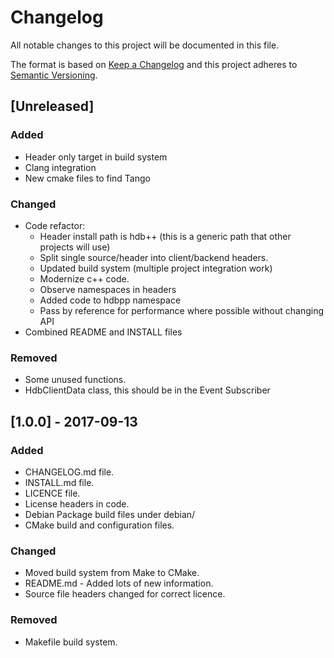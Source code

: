 # Changelog

All notable changes to this project will be documented in this file.

The format is based on [Keep a Changelog](http://keepachangelog.com/en/1.0.0/)
and this project adheres to [Semantic Versioning](http://semver.org/spec/v2.0.0.html).

## [Unreleased]

### Added

* Header only target in build system
* Clang integration
* New cmake files to find Tango

### Changed

* Code refactor:
  * Header install path is hdb++ (this is a generic path that other projects will use)
  * Split single source/header into client/backend headers.
  * Updated build system (multiple project integration work)
  * Modernize c++ code.
  * Observe namespaces in headers
  * Added code to hdbpp namespace
  * Pass by reference for performance where possible without changing API
* Combined README and INSTALL files

### Removed

* Some unused functions.
* HdbClientData class, this should be in the Event Subscriber

## [1.0.0] - 2017-09-13

### Added

* CHANGELOG.md file.
* INSTALL.md file.
* LICENCE file.
* License headers in code.
* Debian Package build files under debian/
* CMake build and configuration files.

### Changed

* Moved build system from Make to CMake.
* README.md - Added lots of new information.
* Source file headers changed for correct licence.

### Removed

* Makefile build system.
